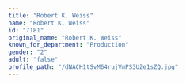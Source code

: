 ```yaml
---
title: "Robert K. Weiss"
name: "Robert K. Weiss"
id: "7181"
original_name: "Robert K. Weiss"
known_for_department: "Production"
gender: "2"
adult: "false"
profile_path: "/dNACH1tSvM64rujVmPS3UZe1sZQ.jpg"
---
```

